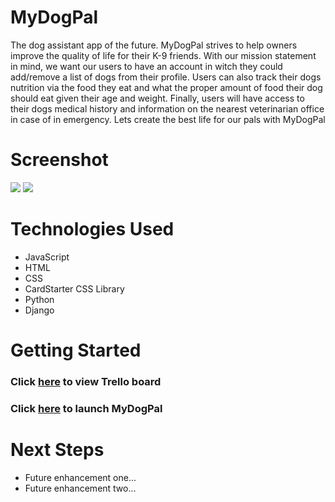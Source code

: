 # MyDogPal
The dog assistant app of the future. MyDogPal strives to help owners improve the quality of life for their K-9 friends. With our mission statement in mind, we want our users to have an account in witch they could add/remove a list of dogs from their profile. Users can also track their dogs nutrition via the food they eat and what the proper amount of food their dog should eat given their age and weight. Finally, users will have access to their dogs medical history and information on the nearest veterinarian office in case of in emergency. Lets create the best life for our pals with MyDogPal

# Screenshot

<img src="url to your image on imgur">
<img src="url to your image on imgur">

# Technologies Used

- JavaScript
- HTML
- CSS
- CardStarter CSS Library
- Python
- Django

# Getting Started

### Click [here](https://trello.com/b/EKYXtbsQ/general-assembly-sei-project-3mydogpal) to view Trello board
### Click [here]() to launch MyDogPal

# Next Steps

- Future enhancement one...
- Future enhancement two... 